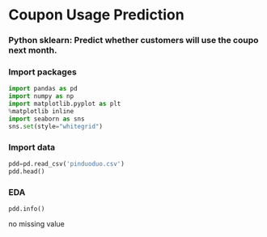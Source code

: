 # Coupon Usage Prediction
### Python sklearn: Predict whether customers will use the coupo next month.

### Import packages
```Python
import pandas as pd
import numpy as np
import matplotlib.pyplot as plt
%matplotlib inline
import seaborn as sns
sns.set(style="whitegrid")
```

### Import data
```Python
pdd=pd.read_csv('pinduoduo.csv')
pdd.head()
```

### EDA
```
pdd.info()
```
no missing value
